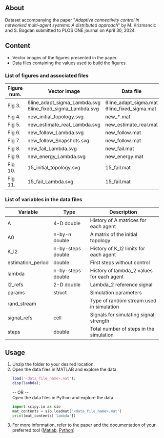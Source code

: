 ## About
Dataset accompanying the paper "_Adaptive connectivity control in networked multi-agent systems: A distributed approach_" by M. Krizmancic and S. Bogdan submitted to PLOS ONE journal on April 30, 2024.

## Content
- Vector images of the figures presented in the paper.
- Data files containing the values used to build the figures.

### List of figures and associated files
| **Figure num.** | **Vector image**                                             | **Data file**                                  |
|-----------------|--------------------------------------------------------------|------------------------------------------------|
| Fig 3.          | 6line_adapt_sigma_Lambda.svg<br>6line_fixed_sigma_Lambda.svg | 6line_adapt_sigma.mat<br>6line_fixed_sigma.mat |
| Fig 4.          | new_initial_topology.svg                                     | new_*.mat                                      |
| Fig 5.          | new_estimate_real_Lambda.svg                                 | new_estimate_real.mat                          |
| Fig 6.          | new_follow_Lambda.svg                                        | new_follow.mat                                 |
| Fig 7.          | new_follow_Snapshots.svg                                     | new_follow.mat                                 |
| Fig 8.          | new_fail_Lambda.svg                                          | new_fail.mat                                   |
| Fig 9.          | new_energy_Lambda.svg                                        | new_energy.mat                                 |
| Fig 10.         | 15_initial_topology.svg                                      | 15_fail.mat                                    |
| Fig 11.         | 15_fail_Lambda.svg                                           | 15_fail.mat                                    |

### List of variables in the data files
| **Variable**      | **Type**          | **Description**                           |
|-------------------|-------------------|-------------------------------------------|
| A                 | 4-D double        | History of A matrices for each agent      |
| A0                | n-by-n double     | A matrix of the initial topology          |
| K_l2              | n-by-steps double | History of K_l2 limits for each agent     |
| estimation_period | double            | First steps without control               |
| lambda            | n-by-steps double | History of lambda_2 values for each agent |
| l2_refs           | 2-D double        | Lambda_2 reference signal                 |
| params            | struct            | Simulation parameters                     |
| rand_stream       | <variable>        | Type of random stream used in simulation  |
| signal_refs       | cell              | Signals for simulating signal strength    |
| steps             | double            | Total number of steps in the simulation   |

## Usage
1. Unzip the folder to your desired location.
2. Open the data files in MATLAB and explore the data.
    ```matlab
    load('<data_file_name>.mat');
    disp(lambda);
    ```
    -- OR --   
    Open the data files in Python and explore the data.
    ```python
    import scipy.io as sio
    mat_contents = sio.loadmat('<data_file_name>.mat')
    print(mat_contents['lambda'])
    ```
3. For more information, refer to the paper and the documentation of your preferred tool ([Matlab](https://www.mathworks.com/help/matlab/ref/load.html), [Python](https://docs.scipy.org/doc/scipy/reference/generated/scipy.io.loadmat.html))
